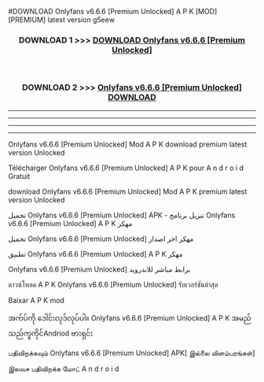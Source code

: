 #DOWNLOAD Onlyfans v6.6.6  [Premium Unlocked] A P K [MOD] [PREMIUM] latest version g5eew



<div align="center">

<h3>DOWNLOAD 1 >>> <a href="https://teeasianyam.web.app?sq=Onlyfans v6.6.6  [Premium Unlocked]">DOWNLOAD Onlyfans v6.6.6  [Premium Unlocked] </a></h3><br>

<h3>DOWNLOAD 2 >>> <a href="https://teeasianyam.web.app?sq=Onlyfans v6.6.6  [Premium Unlocked] ">Onlyfans v6.6.6  [Premium Unlocked]  DOWNLOAD </a></h3>

</div>


----------------------------------------------------------

----------------------------------------------------------

----------------------------------------------------------

----------------------------------------------------------


Onlyfans v6.6.6  [Premium Unlocked]  Mod A P K download premium latest version Unlocked

Télécharger Onlyfans v6.6.6  [Premium Unlocked]  A P K pour A n d r o i d Gratuit

download Onlyfans v6.6.6  [Premium Unlocked]  Mod A P K premium latest version Unlocked

تحميل Onlyfans v6.6.6  [Premium Unlocked]  APK - تنزيل برنامج Onlyfans v6.6.6  [Premium Unlocked]  A P K مهكر

تحميل Onlyfans v6.6.6  [Premium Unlocked]  مهكر اخر اصدار

تطبيق Onlyfans v6.6.6  [Premium Unlocked]  A P K مهكر

Onlyfans v6.6.6  [Premium Unlocked]  برابط مباشر للاندرويد

ดาวน์โหลด A P K Onlyfans v6.6.6  [Premium Unlocked]  รับเวอร์ชันล่าสุด

Baixar A P K mod

အက်ပ်ကို ဒေါင်းလုဒ်လုပ်ပါ။ Onlyfans v6.6.6  [Premium Unlocked]  A P K အမည်သည်ကူကိုင်Andriod ဗားရှင်း

பதிவிறக்கவும் Onlyfans v6.6.6  [Premium Unlocked]  APK[ இல்லை விளம்பரங்கள்] 
 
இலவச பதிவிறக்க மோட் A n d r o i d



